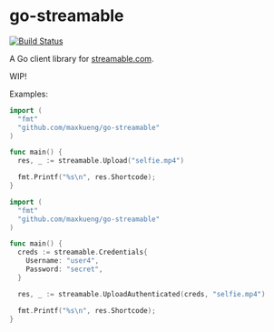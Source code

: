 go-streamable
=============

[![Build Status](https://travis-ci.org/maxkueng/go-streamable.svg)](https://travis-ci.org/maxkueng/go-streamable)

A Go client library for [streamable.com](https://streamable.com/).

WIP!

Examples:

```go
import (
  "fmt"
  "github.com/maxkueng/go-streamable"
)

func main() {
  res, _ := streamable.Upload("selfie.mp4")

  fmt.Printf("%s\n", res.Shortcode);
}
```

```go
import (
  "fmt"
  "github.com/maxkueng/go-streamable"
)

func main() {
  creds := streamable.Credentials{
    Username: "user4",
    Password: "secret",
  }

  res, _ := streamable.UploadAuthenticated(creds, "selfie.mp4")

  fmt.Printf("%s\n", res.Shortcode);
}
```
